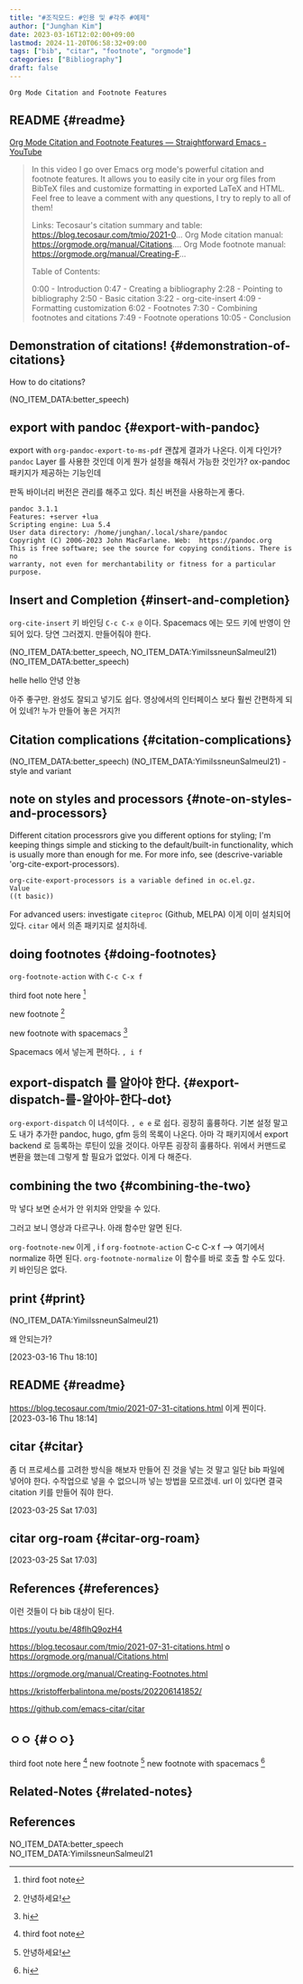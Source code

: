 ```yaml
---
title: "#조직모드: #인용 및 #각주 #예제"
author: ["Junghan Kim"]
date: 2023-03-16T12:02:00+09:00
lastmod: 2024-11-20T06:58:32+09:00
tags: ["bib", "citar", "footnote", "orgmode"]
categories: ["Bibliography"]
draft: false
---
```


```text
Org Mode Citation and Footnote Features
```


## README {#readme}

[Org Mode Citation and Footnote Features — Straightforward Emacs - YouTube](https://youtu.be/48fIhQ9ozH4)

> In this video I go over Emacs org mode's powerful citation and footnote features. It allows you to easily cite in your org files from BibTeX files and customize formatting in exported LaTeX and HTML. Feel free to leave a comment with any questions, I try to reply to all of them!
>
> Links: Tecosaur's citation summary and table: <https://blog.tecosaur.com/tmio/2021-0>... Org Mode citation manual: <https://orgmode.org/manual/Citations>.... Org Mode footnote manual: <https://orgmode.org/manual/Creating-F>...
>
> Table of Contents:
>
> 0:00 - Introduction 0:47 - Creating a bibliography 2:28 - Pointing to bibliography 2:50 - Basic citation 3:22 - org-cite-insert 4:09 - Formatting customization 6:02 - Footnotes 7:30 - Combining footnotes and citations 7:49 - Footnote operations 10:05 - Conclusion


## Demonstration of citations! {#demonstration-of-citations}

How to do citations?

(NO_ITEM_DATA:better_speech)


## export with pandoc {#export-with-pandoc}

export with `org-pandoc-export-to-ms-pdf` 괜찮게 결과가 나온다. 이게 다인가? `pandoc` Layer 를 사용한 것인데 이게 뭔가 설정을 해줘서 가능한 것인가? ox-pandoc 패키지가 제공하는 기능인데

판독 바이너리 버전은 관리를 해주고 있다. 최신 버전을 사용하는게 좋다.

```text
pandoc 3.1.1
Features: +server +lua
Scripting engine: Lua 5.4
User data directory: /home/junghan/.local/share/pandoc
Copyright (C) 2006-2023 John MacFarlane. Web:  https://pandoc.org
This is free software; see the source for copying conditions. There is no
warranty, not even for merchantability or fitness for a particular purpose.
```


## Insert and Completion {#insert-and-completion}

`org-cite-insert` 키 바인딩 `C-c C-x @` 이다. Spacemacs 에는 모드 키에 반영이 안되어 있다. 당연 그러겠지. 만들어줘야 한다.

(NO_ITEM_DATA:better_speech, NO_ITEM_DATA:YimiIssneunSalmeul21) (NO_ITEM_DATA:better_speech)

helle hello 안녕 안뇽

아주 좋구만. 완성도 잘되고 넣기도 쉽다. 영상에서의 인터페이스 보다 훨씬 간편하게 되어 있네?! 누가 만들어 놓은 거지?!


## Citation complications {#citation-complications}

(NO_ITEM_DATA:better_speech) (NO_ITEM_DATA:YimiIssneunSalmeul21) - style and variant


## note on styles and processors {#note-on-styles-and-processors}

Different citation processrors give you different options for styling; I'm keeping things simple and sticking to the default/built-in functionality, which is usually more than enough for me. For more info, see (descrive-variable 'org-cite-export-processors).

```text
org-cite-export-processors is a variable defined in oc.el.gz.
Value
((t basic))
```

For advanced users: investigate `citeproc` (Github, MELPA) 이게 이미 설치되어 있다. `citar` 에서 의존 패키지로 설치하네.


## doing footnotes {#doing-footnotes}

`org-footnote-action` with `C-c C-x f`

third foot note here&nbsp;[^fn:1]

new footnote&nbsp;[^fn:2]

new footnote with spacemacs&nbsp;[^fn:3]

Spacemacs 에서 넣는게 편하다. `, i f`


## export-dispatch 를 알아야 한다. {#export-dispatch-를-알아야-한다-dot}

`org-export-dispatch` 이 녀석이다. `, e e` 로 쉽다. 굉장히 훌륭하다. 기본 설정 말고도 내가 추가한 pandoc, hugo, gfm 등의 목록이 나온다. 아마 각 패키지에서 export backend 로 등록하는 루틴이 있을 것이다. 아무튼 굉장히 훌륭하다. 위에서 커맨드로 변환을 했는데 그렇게 할 필요가 없었다. 이게 다 해준다.


## combining the two {#combining-the-two}

막 넣다 보면 순서가 안 위치와 안맞을 수 있다.

그러고 보니 영상과 다르구나. 아래 함수만 알면 된다.

`org-footnote-new` 이게 , i f `org-footnote-action` C-c C-x f --&gt; 여기에서 normalize 하면 된다. `org-footnote-normalize` 이 함수를 바로 호출 할 수도 있다. 키 바인딩은 없다.


## print {#print}

(NO_ITEM_DATA:YimiIssneunSalmeul21)

왜 안되는가?

<span class="timestamp-wrapper"><span class="timestamp">[2023-03-16 Thu 18:10]</span></span>


## README {#readme}

<https://blog.tecosaur.com/tmio/2021-07-31-citations.html> 이게 찐이다. <span class="timestamp-wrapper"><span class="timestamp">[2023-03-16 Thu 18:14]</span></span>


## citar {#citar}

좀 더 프로세스를 고려한 방식을 해보자 만들어 진 것을 넣는 것 말고 일단 bib 파일에 넣어야 한다. 수작업으로 넣을 수 없으니까 넣는 방법을 모르겠네. url 이 있다면 결국 citation 키를 만들어 줘야 한다.

<span class="timestamp-wrapper"><span class="timestamp">[2023-03-25 Sat 17:03]</span></span>


## citar org-roam {#citar-org-roam}

<span class="timestamp-wrapper"><span class="timestamp">[2023-03-25 Sat 17:03]</span></span>


## References {#references}

이런 것들이 다 bib 대상이 된다.

<https://youtu.be/48fIhQ9ozH4>

<https://blog.tecosaur.com/tmio/2021-07-31-citations.html> o <https://orgmode.org/manual/Citations.html>

<https://orgmode.org/manual/Creating-Footnotes.html>

<https://kristofferbalintona.me/posts/202206141852/>

<https://github.com/emacs-citar/citar>


## ㅇㅇ {#ㅇㅇ}

third foot note here&nbsp;[^fn:1] new footnote&nbsp;[^fn:2] new footnote with spacemacs&nbsp;[^fn:3]


## Related-Notes {#related-notes}

## References

<style>.csl-entry{text-indent: -1.5em; margin-left: 1.5em;}</style><div class="csl-bib-body">
  <div class="csl-entry">NO_ITEM_DATA:better_speech</div>
  <div class="csl-entry">NO_ITEM_DATA:YimiIssneunSalmeul21</div>
</div>

[^fn:1]: third foot note
[^fn:2]: 안녕하세요!
[^fn:3]: hi
